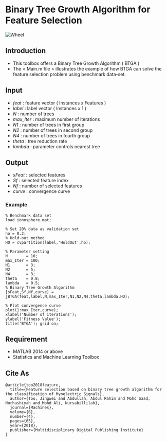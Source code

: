 # Binary Tree Growth Algorithm for Feature Selection

![Wheel](https://www.mathworks.com/matlabcentral/mlc-downloads/downloads/9321f2c4-a795-454e-9680-8c316072c42e/314ca7d9-da3d-4424-9e6d-ad7f329fb70f/images/1595415891.JPG)


## Introduction

* This toolbox offers a Binary Tree Growth Algorithm ( BTGA )  
* The < Main.m file > illustrates the example of how BTGA can solve the feature selection problem using benchmark data-set. 


## Input
* *feat*     : feature vector ( Instances *x* Features )
* *label*    : label vector ( Instances *x* 1 )
* *N*        : number of trees
* *max_Iter* : maximum number of iterations
* *N1*       : number of trees in first group
* *N2*       : number of trees in second group
* *N4*       : number of trees in fourth group
* *theta*    : tree reduction rate
* *lambda*   : parameter controls nearest tree


## Output
* *sFeat*    : selected features
* *Sf*       : selected feature index
* *Nf*       : number of selected features
* *curve*    : convergence curve


### Example
```code
% Benchmark data set 
load ionosphere.mat; 

% Set 20% data as validation set
ho = 0.2; 
% Hold-out method
HO = cvpartition(label,'HoldOut',ho);

% Parameter setting
N        = 10;
max_Iter = 100;
N1       = 3; 
N2       = 5;
N4       = 3;
theta    = 0.8;
lambda   = 0.5; 
% Binary Tree Growth Algorithm 
[sFeat,Sf,Nf,curve] = jBTGA(feat,label,N,max_Iter,N1,N2,N4,theta,lambda,HO);

% Plot convergence curve
plot(1:max_Iter,curve);
xlabel('Number of iterations');
ylabel('Fitness Value');
title('BTGA'); grid on;
```

## Requirement
* MATLAB 2014 or above
* Statistics and Machine Learning Toolbox


## Cite As
```code
@article{too2018feature,
  title={Feature selection based on binary tree growth algorithm for the classification of Myoelectric Signals},
  author={Too, Jingwei and Abdullah, Abdul Rahim and Mohd Saad, Norhashimah and Mohd Ali, Nursabillilah},
  journal={Machines},
  volume={6},
  number={4},
  pages={65},
  year={2018},
  publisher={Multidisciplinary Digital Publishing Institute}
}
```

